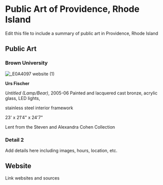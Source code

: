 # Public Art of Providence, Rhode Island

Edit this file to include a summary of public art in Providence, Rhode Island

## Public Art

### Brown University

![_E0A4097 website (1)](https://user-images.githubusercontent.com/122575015/236925485-43071416-3786-410f-91f2-9b3c6aca844a.jpg)

**Urs Fischer**

_Untitled (Lamp/Bear)_, 2005-06
Painted and lacquered cast bronze, acrylic glass, LED lights,

stainless steel interior framework

23' x 21'4" x 24'7"

Lent from the Steven and Alexandra Cohen Collection

### Detail 2
Add details here including images, hours, location, etc.

## Website

Link websites and sources
